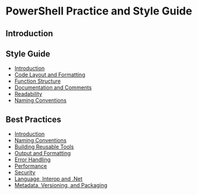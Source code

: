 PowerShell Practice and Style Guide
===================================

## Introduction

## Style Guide

* [Introduction](Style-Guide/Introduction.md)
* [Code Layout and Formatting](Style-Guide/Code-Layout-and-Formatting.md)
* [Function Structure](Style-Guide/Function-Structure.md)
* [Documentation and Comments](Style-Guide/Documentation-and-Comments.md)
* [Readability](Style-Guide/Readability.md)
* [Naming Conventions](Style-Guide/Naming-Conventions.md)

## Best Practices

* [Introduction](Best-Practices/Introduction.md)
* [Naming Conventions](Best-Practices/Naming-Conventions.md)
* [Building Reusable Tools](Best-Practices/Building-Reusable-Tools.md)
* [Output and Formatting](Best-Practices/Output-and-Formatting.md)
* [Error Handling](Best-Practices/Error-Handling.md)
* [Performance](Best-Practices/Performance.md)
* [Security](Best-Practices/Security.md)
* [Language, Interop and .Net](Best-Practices/Language-Interop-and-.Net.md)
* [Metadata, Versioning, and Packaging](Best-Practices/Metadata-Versioning-and-Packaging.md)
